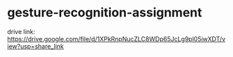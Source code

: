 # gesture-recognition-assignment

drive link: https://drive.google.com/file/d/1XPkRnpNucZLC8WDp65JcLg9pl05iwXDT/view?usp=share_link
